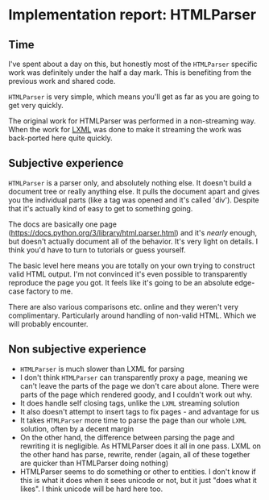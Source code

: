 # Implementation report: HTMLParser 

## Time

I've spent about a day on this, but honestly most of the `HTMLParser` specific
work was definitely under the half a day mark. This is benefiting from the 
previous work and shared code.

`HTMLParser` is very simple, which means you'll get as far as you are going to
get very quickly.

The original work for HTMLParser was performed in a non-streaming way. When the
work for [LXML](lxml-rewriter-streaming.md) was done to make it streaming the
work was back-ported here quite quickly.

## Subjective experience

`HTMLParser` is a parser only, and absolutely nothing else. It doesn't build a
document tree or really anything else. It pulls the document apart and gives 
you the individual parts (like a tag was opened and it's called 'div'). 
Despite that it's actually kind of easy to get to something going.

The docs are basically one page 
(https://docs.python.org/3/library/html.parser.html) and it's _nearly_ enough, 
but doesn't actually document all of the behavior. It's very light on details.
I think you'd have to turn to tutorials or guess yourself.

The basic level here means you are totally on your own trying to construct 
valid HTML output. I'm not convinced it's even possible to transparently 
reproduce the page you got. It feels like it's going to be an absolute
edge-case factory to me.

There are also various comparisons etc. online and they weren't very 
complimentary. Particularly around handling of non-valid HTML. Which we will 
probably encounter.

## Non subjective experience

 * `HTMLParser` is much slower than LXML for parsing
 * I don't think `HTMLParser` can transparently proxy a page, meaning we can't 
   leave the parts of the page we don't care about alone. There were parts of 
   the page which rendered goody, and I couldn't work out why.
 * It does handle self closing tags, unlike the `LXML` streaming solution
 * It also doesn't attempt to insert tags to fix pages - and advantage for us
 * It takes `HTMLParser` more time to parse the page than our whole `LXML` 
   solution, often by a decent margin
 * On the other hand, the difference between parsing the page and rewriting it
   is negligible. As HTMLParser does it all in one pass. LXML on the other hand
   has parse, rewrite, render (again, all of these together are quicker than 
   HTMLParser doing nothing)
 * HTMLParser seems to do something or other to entities. I don't know if this 
   is what it does when it sees unicode or not, but it just "does what it 
   likes". I think unicode will be hard here too.
 